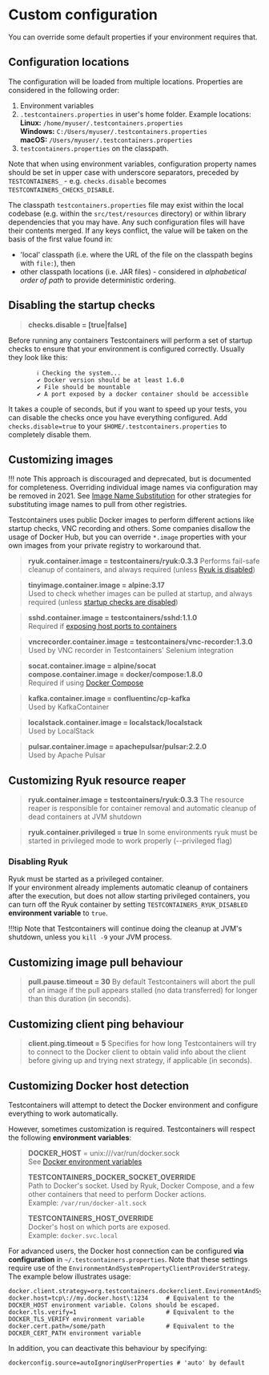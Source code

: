 # Custom configuration

You can override some default properties if your environment requires that.

## Configuration locations
The configuration will be loaded from multiple locations. Properties are considered in the following order:

1. Environment variables
2. `.testcontainers.properties` in user's home folder. Example locations:  
**Linux:** `/home/myuser/.testcontainers.properties`  
**Windows:** `C:/Users/myuser/.testcontainers.properties`  
**macOS:** `/Users/myuser/.testcontainers.properties`
3. `testcontainers.properties` on the classpath.

Note that when using environment variables, configuration property names should be set in upper 
case with underscore separators, preceded by `TESTCONTAINERS_` - e.g. `checks.disable` becomes 
`TESTCONTAINERS_CHECKS_DISABLE`.

The classpath `testcontainers.properties` file may exist within the local codebase (e.g. within the `src/test/resources` directory) or within library dependencies that you may have. 
Any such configuration files will have their contents merged.
If any keys conflict, the value will be taken on the basis of the first value found in:

* 'local' classpath (i.e. where the URL of the file on the classpath begins with `file:`), then
* other classpath locations (i.e. JAR files) - considered in _alphabetical order of path_  to provide deterministic ordering.

## Disabling the startup checks
> **checks.disable = [true|false]**

Before running any containers Testcontainers will perform a set of startup checks to ensure that your environment is configured correctly. Usually they look like this:
```
        ℹ︎ Checking the system...
        ✔ Docker version should be at least 1.6.0
        ✔ File should be mountable
        ✔ A port exposed by a docker container should be accessible
```
It takes a couple of seconds, but if you want to speed up your tests, you can disable the checks once you have everything configured. Add `checks.disable=true` to your `$HOME/.testcontainers.properties` to completely disable them.

## Customizing images

!!! note
    This approach is discouraged and deprecated, but is documented for completeness.
    Overriding individual image names via configuration may be removed in 2021.
    See [Image Name Substitution](./image_name_substitution.md) for other strategies for substituting image names to pull from other registries.


Testcontainers uses public Docker images to perform different actions like startup checks, VNC recording and others. 
Some companies disallow the usage of Docker Hub, but you can override `*.image` properties with your own images from your private registry to workaround that.

> **ryuk.container.image = testcontainers/ryuk:0.3.3**
> Performs fail-safe cleanup of containers, and always required (unless [Ryuk is disabled](#disabling-ryuk))

> **tinyimage.container.image = alpine:3.17**  
> Used to check whether images can be pulled at startup, and always required (unless [startup checks are disabled](#disabling-the-startup-checks))

> **sshd.container.image = testcontainers/sshd:1.1.0**  
> Required if [exposing host ports to containers](./networking.md#exposing-host-ports-to-the-container)

> **vncrecorder.container.image = testcontainers/vnc-recorder:1.3.0**
> Used by VNC recorder in Testcontainers' Selenium integration

> **socat.container.image = alpine/socat**  
> **compose.container.image = docker/compose:1.8.0**  
> Required if using [Docker Compose](../modules/docker_compose.md)

> **kafka.container.image = confluentinc/cp-kafka**  
> Used by KafkaContainer 

> **localstack.container.image = localstack/localstack**  
> Used by LocalStack

> **pulsar.container.image = apachepulsar/pulsar:2.2.0**  
> Used by Apache Pulsar

## Customizing Ryuk resource reaper

> **ryuk.container.image = testcontainers/ryuk:0.3.3**
> The resource reaper is responsible for container removal and automatic cleanup of dead containers at JVM shutdown

> **ryuk.container.privileged = true**
> In some environments ryuk must be started in privileged mode to work properly (--privileged flag)

### Disabling Ryuk
Ryuk must be started as a privileged container.  
If your environment already implements automatic cleanup of containers after the execution,
but does not allow starting privileged containers, you can turn off the Ryuk container by setting
`TESTCONTAINERS_RYUK_DISABLED` **environment variable** to `true`.

!!!tip
    Note that Testcontainers will continue doing the cleanup at JVM's shutdown, unless you `kill -9` your JVM process.

## Customizing image pull behaviour

> **pull.pause.timeout = 30**
> By default Testcontainers will abort the pull of an image if the pull appears stalled (no data transferred) for longer than this duration (in seconds).

## Customizing client ping behaviour

> **client.ping.timeout = 5**
> Specifies for how long Testcontainers will try to connect to the Docker client to obtain valid info about the client before giving up and trying next strategy, if applicable (in seconds).

## Customizing Docker host detection

Testcontainers will attempt to detect the Docker environment and configure everything to work automatically.

However, sometimes customization is required. Testcontainers will respect the following **environment variables**:

> **DOCKER_HOST** = unix:///var/run/docker.sock  
> See [Docker environment variables](https://docs.docker.com/engine/reference/commandline/cli/#environment-variables)
>
> **TESTCONTAINERS_DOCKER_SOCKET_OVERRIDE**  
> Path to Docker's socket. Used by Ryuk, Docker Compose, and a few other containers that need to perform Docker actions.  
> Example: `/var/run/docker-alt.sock`
> 
> **TESTCONTAINERS_HOST_OVERRIDE**  
> Docker's host on which ports are exposed.  
> Example: `docker.svc.local`

For advanced users, the Docker host connection can be configured **via configuration** in `~/.testcontainers.properties`.
Note that these settings require use of the `EnvironmentAndSystemPropertyClientProviderStrategy`. The example below 
illustrates usage:

```properties
docker.client.strategy=org.testcontainers.dockerclient.EnvironmentAndSystemPropertyClientProviderStrategy
docker.host=tcp\://my.docker.host\:1234     # Equivalent to the DOCKER_HOST environment variable. Colons should be escaped.
docker.tls.verify=1                         # Equivalent to the DOCKER_TLS_VERIFY environment variable
docker.cert.path=/some/path                 # Equivalent to the DOCKER_CERT_PATH environment variable
```
In addition, you can deactivate this behaviour by specifying:
```properties
dockerconfig.source=autoIgnoringUserProperties # 'auto' by default
```
